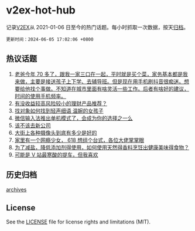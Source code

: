 # v2ex-hot-hub

 记录[V2EX](https://www.v2ex.com/)从 2021-01-06 日至今的热门话题。每小时抓取一次数据，按天[归档](archives)。

`更新时间：2024-06-05 17:02:06 +0800`

## 热议话题

1. [老爸今年 70 多了，跟我一家三口在一起，平时就是买个菜，家务基本都是我来做，主要是接送孩子上下学、去辅导班。但是现在用手机刷抖音很痴迷。想要给他找个事做。不知道在城市里面有啥灵活一些工作。后者有啥好的建议，时间的使用手机频率。](https://www.v2ex.com/t/1047005)
1. [有没收益较高风险较小的理财产品推荐？](https://www.v2ex.com/t/1046873)
1. [找对象如何找到轻声细语 温婉的女孩子](https://www.v2ex.com/t/1046830)
1. [微信输入法推出单机模式了，会成为你的选择之一么](https://www.v2ex.com/t/1046952)
1. [该不该去新公司](https://www.v2ex.com/t/1046884)
1. [大街上各种摄像头到底有多少是好的](https://www.v2ex.com/t/1046876)
1. [家里有一个网瘾少女， 618 想组个台式，各位大佬掌掌眼](https://www.v2ex.com/t/1046886)
1. [为了减盐，降低添加剂得使用，如何使用天然得香料烹饪出健康美味得食物？](https://www.v2ex.com/t/1046898)
1. [可能是 V 站最寒酸的提车，但我喜欢](https://www.v2ex.com/t/1046989)

## 历史归档

[archives](archives)

## License

See the [LICENSE](LICENSE) file for license rights and limitations (MIT).

